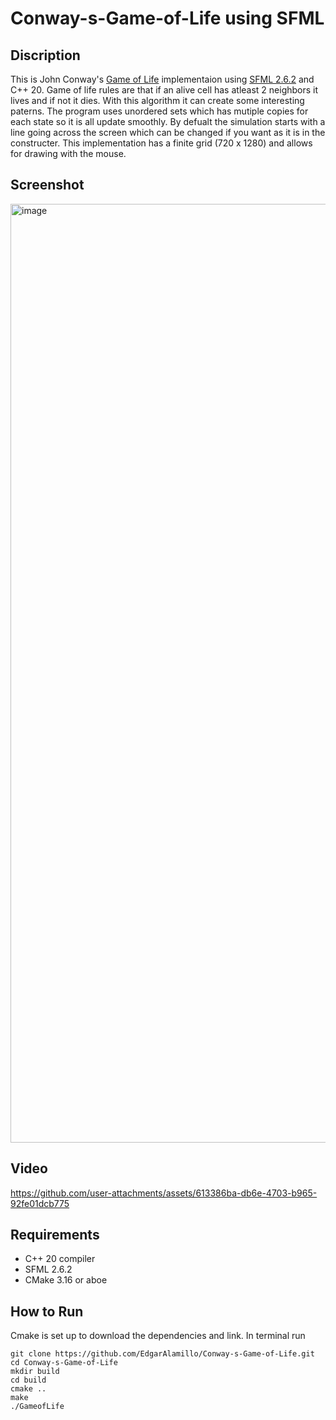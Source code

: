 # Conway-s-Game-of-Life using SFML

## Discription
This is John Conway's [Game of Life](https://en.wikipedia.org/wiki/Conway%27s_Game_of_Life) implementaion using [SFML 2.6.2](https://www.sfml-dev.org/download/sfml/2.6.2/) and C++ 20. Game of life rules are that if an alive cell has atleast 2 neighbors it lives and if not it dies. With this algorithm it can create some interesting paterns. The program uses unordered sets which has mutiple copies for each state so it is all update smoothly. By defualt the simulation starts with a line going across the screen which can be changed if you want as it is in the constructer. This implementation has a finite grid (720 x 1280) and allows for drawing with the mouse.

## Screenshot

<img width="2564" height="1502" alt="image" src="https://github.com/user-attachments/assets/c0d2771b-fb62-4154-b8da-bbf74937be60" />

## Video

https://github.com/user-attachments/assets/613386ba-db6e-4703-b965-92fe01dcb775

## Requirements
 - C++ 20 compiler
 - SFML 2.6.2
 - CMake 3.16 or aboe 
## How to Run
Cmake is set up to download the dependencies and link. In terminal run
```
git clone https://github.com/EdgarAlamillo/Conway-s-Game-of-Life.git
cd Conway-s-Game-of-Life
mkdir build
cd build
cmake ..
make
./GameofLife
```
